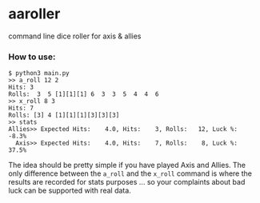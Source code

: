 # aaroller
command line dice roller for axis &amp; allies

### How to use:

    $ python3 main.py
    >> a_roll 12 2
    Hits: 3
    Rolls:  3  5 [1][1][1] 6  3  3  5  4  4  6 
    >> x_roll 8 3
    Hits: 7
    Rolls: [3] 4 [1][1][1][3][3][3]
    >> stats
    Allies>> Expected Hits:    4.0, Hits:    3, Rolls:   12, Luck %:  -8.3%
      Axis>> Expected Hits:    4.0, Hits:    7, Rolls:    8, Luck %:  37.5%

The idea should be pretty simple if you have played Axis and Allies. The only difference between the `a_roll`
and the `x_roll` command is where the results are recorded for stats purposes ... so your complaints about bad
luck can be supported with real data.
    
